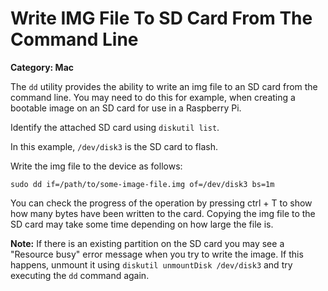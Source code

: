 # Write IMG File To SD Card From The Command Line

__Category: Mac__

The `dd` utility provides the ability to write an img file to an SD card from the command line. You may need to do this for example, when creating a bootable image on an SD card for use in a Raspberry Pi.

Identify the attached SD card using `diskutil list`.

In this example, `/dev/disk3` is the SD card to flash. 

Write the img file to the device as follows:

```shell
sudo dd if=/path/to/some-image-file.img of=/dev/disk3 bs=1m
```

You can check the progress of the operation by pressing ctrl + T to show how many bytes have been written to the card. Copying the img file to the SD card may take some time depending on how large the file is.

__Note:__  If there is an existing partition on the SD card you may see a "Resource busy" error message when you try to write the image. If this happens, unmount it using `diskutil unmountDisk /dev/disk3` and try executing the `dd` command again.

